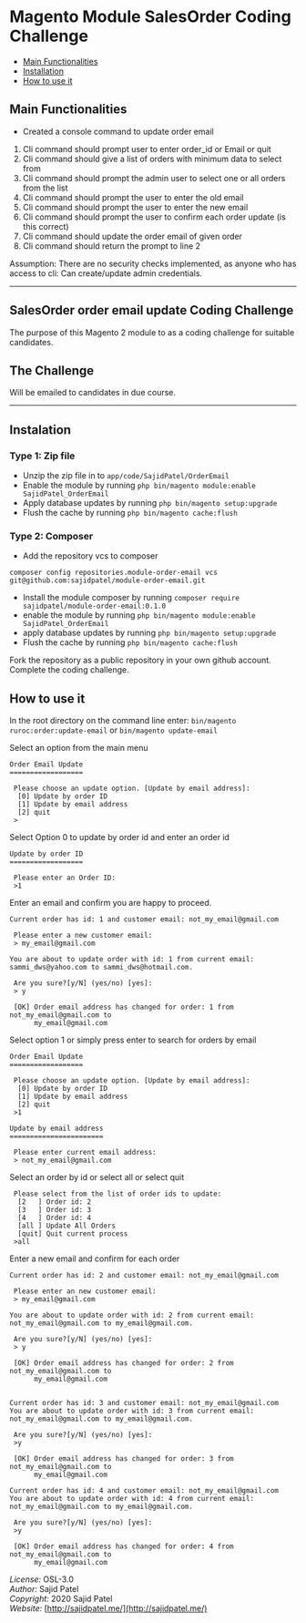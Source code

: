 # Magento Module SalesOrder Coding Challenge

 - [Main Functionalities](#markdown-header-main-functionalities)
 - [Installation](#markdown-header-installation)
 - [How to use it](#markdown-header-how-to-use-it)

## Main Functionalities

* Created a console command to update order email
1. Cli command should prompt user to enter order_id or Email or quit
2. Cli command should give a list of orders with minimum data to select from
3. Cli command should prompt the admin user to select one or all orders from the list
4. Cli command should prompt the user to enter the old email
5. Cli command should prompt the user to enter the new email
6. Cli command should prompt the user to confirm each order update (is this correct)
7. Cli command should update the order email of given order
8. Cli command should return the prompt to line 2

Assumption:
There are no security checks implemented, as anyone who has access to cli:
Can create/update admin credentials.


-----
## SalesOrder order email update Coding Challenge

The purpose of this Magento 2 module to as a coding challenge for suitable candidates.

## The Challenge

Will be emailed to candidates in due course.

-----

## Instalation 

### Type 1: Zip file

 - Unzip the zip file in to `app/code/SajidPatel/OrderEmail`
 - Enable the module by running `php bin/magento module:enable SajidPatel_OrderEmail`
 - Apply database updates by running `php bin/magento setup:upgrade`
 - Flush the cache by running `php bin/magento cache:flush`

### Type 2: Composer

 - Add the repository vcs to composer
 ```
composer config repositories.module-order-email vcs git@github.com:sajidpatel/module-order-email.git
```
 - Install the module composer by running ```composer require sajidpatel/module-order-email:0.1.0```
 - enable the module by running `php bin/magento module:enable SajidPatel_OrderEmail`
 - apply database updates by running `php bin/magento setup:upgrade`
 - Flush the cache by running `php bin/magento cache:flush`

Fork the repository as a public repository in your own github account.
Complete the coding challenge.


## How to use it 
In the root directory on the command line enter:
```bin/magento ruroc:order:update-email```
or 
```bin/magento update-email```

Select an option from the main menu
```
Order Email Update
==================

 Please choose an update option. [Update by email address]:
  [0] Update by order ID
  [1] Update by email address
  [2] quit
 >
```
Select Option 0 to update by order id and enter an order id
```
Update by order ID
==================

 Please enter an Order ID:
 >1
```
Enter an email and confirm you are happy to proceed.
```
Current order has id: 1 and customer email: not_my_email@gmail.com

 Please enter a new customer email:
 > my_email@gmail.com

You are about to update order with id: 1 from current email: sammi_dws@yahoo.com to sammi_dws@hotmail.com.

 Are you sure?[y/N] (yes/no) [yes]:
 > y

 [OK] Order email address has changed for order: 1 from not_my_email@gmail.com to
      my_email@gmail.com
```

Select option 1 or simply press enter to search for orders by email
```
Order Email Update
==================

 Please choose an update option. [Update by email address]:
  [0] Update by order ID
  [1] Update by email address
  [2] quit
 >1

Update by email address
=======================

 Please enter current email address:
 > not_my_email@gmail.com

```
Select an order by id or select all or select quit
```
 Please select from the list of order ids to update:
  [2   ] Order id: 2
  [3   ] Order id: 3
  [4   ] Order id: 4
  [all ] Update All Orders
  [quit] Quit current process
 >all
```
Enter a new email and confirm for each order
```
Current order has id: 2 and customer email: not_my_email@gmail.com

 Please enter an new customer email:
 > my_email@gmail.com

You are about to update order with id: 2 from current email: not_my_email@gmail.com to my_email@gmail.com.

 Are you sure?[y/N] (yes/no) [yes]:
 > y

 [OK] Order email address has changed for order: 2 from not_my_email@gmail.com to
      my_email@gmail.com


Current order has id: 3 and customer email: not_my_email@gmail.com
You are about to update order with id: 3 from current email: not_my_email@gmail.com to my_email@gmail.com.

 Are you sure?[y/N] (yes/no) [yes]:
 >y

 [OK] Order email address has changed for order: 3 from not_my_email@gmail.com to
      my_email@gmail.com

Current order has id: 4 and customer email: not_my_email@gmail.com
You are about to update order with id: 4 from current email: not_my_email@gmail.com to my_email@gmail.com.

 Are you sure?[y/N] (yes/no) [yes]:
 >y

 [OK] Order email address has changed for order: 4 from not_my_email@gmail.com to
      my_email@gmail.com

```
*License:* OSL-3.0<br>
*Author:* Sajid Patel<br>
*Copyright:* 2020 Sajid Patel<br>
*Website:* [http://sajidpatel.me/](http://sajidpatel.me/)  

